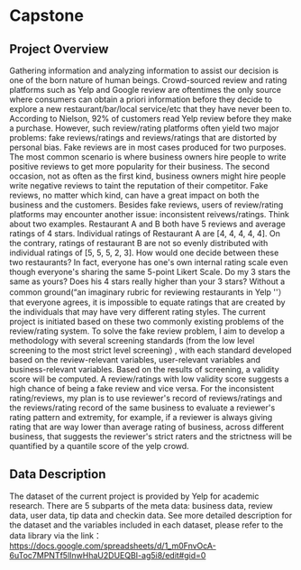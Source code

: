 # Capstone
## Project Overview
Gathering information and analyzing information to assist our decision is one of the born nature of human beings. Crowd-sourced review and rating platforms such as Yelp and Google review are oftentimes the only source where consumers can obtain a priori information before they decide to explore a new restaurant/bar/local service/etc that they have never been to. According to Nielson, 92% of customers read Yelp review before they make a purchase. However, such review/rating platforms often yield two major problems: fake reviews/ratings and reviews/ratings that are distorted by personal bias.
Fake reviews are in most cases produced for two purposes. The most common scenario is where business owners hire people to write positive reviews to get more popularity for their business. The second occasion, not as often as the first kind, business owners might hire people write negative reviews to taint the reputation of their competitor. Fake reviews, no matter which kind, can have a great impact on both the business and the customers.
Besides fake reviews, users of review/rating platforms may encounter another issue: inconsistent reivews/ratings. Think about two examples. Restaurant A and B both have 5 reviews and average ratings of 4 stars. Individual ratings of Restaurant A are [4, 4, 4, 4, 4]. On the contrary, ratings of restaurant B are not so evenly distributed with individual ratings of [5, 5, 5, 2, 3]. How would one decide between these two restaurants? In fact, everyone has one's own internal rating scale even though everyone's sharing the same 5-point Likert Scale. Do my 3 stars the same as yours? Does his 4 stars really higher than your 3 stars? Without a common ground(“an imaginary rubric for reviewing restaurants in Yelp ''） that everyone agrees, it is impossible to equate ratings that are created by the individuals that may have very different rating styles.
The current project is initiated based on these two commonly existing problems of the review/rating system. To solve the fake review problem, I aim to develop a methodology with several screening standards (from the low level screening to the most strict level screening) , with each standard developed based on the review-relevant variables, user-relevant variables and business-relevant variables. Based on the results of screening, a validity score will be computed. A review/ratings with low validity score suggests a high chance of being a fake review and vice versa. For the inconsistent rating/reviews, my plan is to use reviewer's record of reviews/ratings and the reviews/rating record of the same business to evaluate a reviewer's rating pattern and extremity, for example, if a reviewer is always giving rating that are way lower than average rating of business, across different business, that suggests the reviewer's strict raters and the strictness will be quantified by a quantile score of the yelp crowd.


## Data Description
The dataset of the current project is provided by Yelp for academic research. There are 5 subparts of the meta data: business data, review data, user data, tip data and checkin data. See more detailed description for the dataset and the variables included in each dataset, please refer to the data library via the link： https://docs.google.com/spreadsheets/d/1_m0FnvOcA-6uToc7MPNTf5lInwHhaU2DUEQBI-ag5i8/edit#gid=0  
